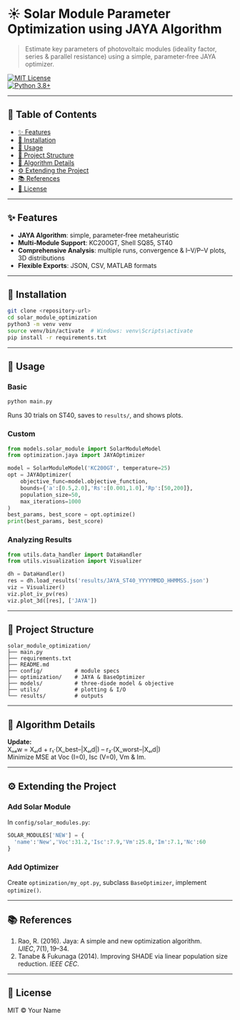 # ☀️ Solar Module Parameter Optimization using JAYA Algorithm

> Estimate key parameters of photovoltaic modules (ideality factor, series & parallel resistance) using a simple, parameter‑free JAYA optimizer.

[![MIT License](https://img.shields.io/badge/license-MIT-blue.svg)](#license)  
[![Python 3.8+](https://img.shields.io/badge/python-3.8%2B-blue.svg)](#installation)  

---

## 📝 Table of Contents
- [✨ Features](#-features)  
- [🚀 Installation](#-installation)  
- [🎯 Usage](#-usage)  
- [📂 Project Structure](#-project-structure)  
- [🔬 Algorithm Details](#-algorithm-details)  
- [⚙️ Extending the Project](#-extending-the-project)  
- [📚 References](#-references)  
- [📝 License](#-license)  

---

## ✨ Features
- **JAYA Algorithm**: simple, parameter‑free metaheuristic  
- **Multi‑Module Support**: KC200GT, Shell SQ85, ST40  
- **Comprehensive Analysis**: multiple runs, convergence & I–V/P–V plots, 3D distributions  
- **Flexible Exports**: JSON, CSV, MATLAB formats  

---

## 🚀 Installation
```bash
git clone <repository-url>
cd solar_module_optimization
python3 -m venv venv
source venv/bin/activate  # Windows: venv\Scripts\activate
pip install -r requirements.txt
```

---

## 🎯 Usage

### Basic
```bash
python main.py
```
Runs 30 trials on ST40, saves to `results/`, and shows plots.

### Custom
```python
from models.solar_module import SolarModuleModel
from optimization.jaya import JAYAOptimizer

model = SolarModuleModel('KC200GT', temperature=25)
opt = JAYAOptimizer(
    objective_func=model.objective_function,
    bounds={'a':[0.5,2.0],'Rs':[0.001,1.0],'Rp':[50,200]},
    population_size=50,
    max_iterations=1000
)
best_params, best_score = opt.optimize()
print(best_params, best_score)
```

### Analyzing Results
```python
from utils.data_handler import DataHandler
from utils.visualization import Visualizer

dh = DataHandler()
res = dh.load_results('results/JAYA_ST40_YYYYMMDD_HHMMSS.json')
viz = Visualizer()
viz.plot_iv_pv(res)
viz.plot_3d([res], ['JAYA'])
```

---

## 📂 Project Structure
```
solar_module_optimization/
├── main.py
├── requirements.txt
├── README.md
├── config/          # module specs
├── optimization/    # JAYA & BaseOptimizer
├── models/          # three‑diode model & objective
├── utils/           # plotting & I/O
└── results/         # outputs
```

---

## 🔬 Algorithm Details
**Update:**  
Xₙₑw = Xₒₗd + r₁·(X_best–|Xₒₗd|) – r₂·(X_worst–|Xₒₗd|)  
Minimize MSE at Voc (I=0), Isc (V=0), Vm & Im.

---

## ⚙️ Extending the Project

### Add Solar Module
In `config/solar_modules.py`:
```python
SOLAR_MODULES['NEW'] = {
  'name':'New','Voc':31.2,'Isc':7.9,'Vm':25.8,'Im':7.1,'Nc':60
}
```

### Add Optimizer
Create `optimization/my_opt.py`, subclass `BaseOptimizer`, implement `optimize()`.

---

## 📚 References
1. Rao, R. (2016). Jaya: A simple and new optimization algorithm. *IJIEC*, 7(1), 19–34.  
2. Tanabe & Fukunaga (2014). Improving SHADE via linear population size reduction. *IEEE CEC*.

---

## 📝 License
MIT © Your Name
